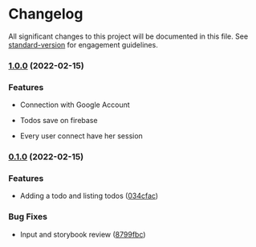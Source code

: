 # Changelog

All significant changes to this project will be documented in this file. See [standard-version](https://github.com/conventional-changelog/standard-version) for engagement guidelines.

### [1.0.0](https://github.com/ZiyoumaSchool/todo-react/commit/a0a023082751ab935cdbcae64e71e9b75a9063d3) (2022-02-15)

### Features

- Connection with Google Account

- Todos save on firebase

- Every user connect have her session

### [0.1.0](https://github.com/ZiyoumaSchool/todo-react/commit/a0a023082751ab935cdbcae64e71e9b75a9063d3) (2022-02-15)

### Features

- Adding a todo and listing todos ([034cfac](https://github.com/ZiyoumaSchool/todo-react/commit/034cfacae71fd8fcbc191a37be5d8d29991d7045))

### Bug Fixes

- Input and storybook review ([8799fbc](https://github.com/ZiyoumaSchool/todo-react/commit/92dcc581f5990e1ac83452e435bc9a2c8913ac58))
